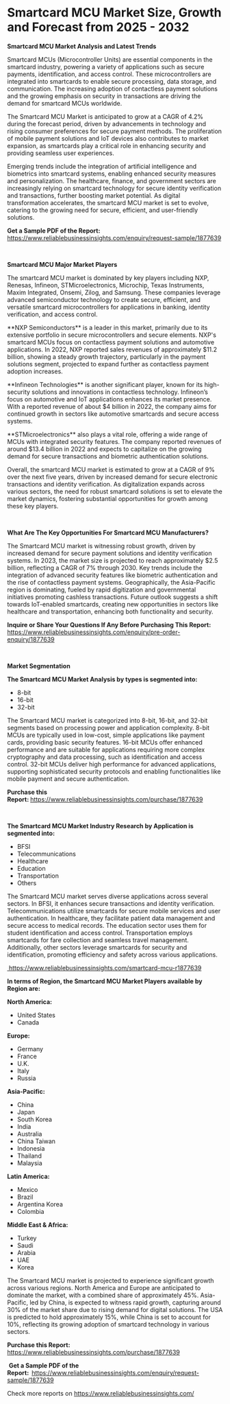 <p><h1>Smartcard MCU Market Size, Growth and Forecast from 2025 - 2032</h1></p><p><strong>Smartcard MCU Market Analysis and Latest Trends</strong></p>
<p><p>Smartcard MCUs (Microcontroller Units) are essential components in the smartcard industry, powering a variety of applications such as secure payments, identification, and access control. These microcontrollers are integrated into smartcards to enable secure processing, data storage, and communication. The increasing adoption of contactless payment solutions and the growing emphasis on security in transactions are driving the demand for smartcard MCUs worldwide.</p><p>The Smartcard MCU Market is anticipated to grow at a CAGR of 4.2% during the forecast period, driven by advancements in technology and rising consumer preferences for secure payment methods. The proliferation of mobile payment solutions and IoT devices also contributes to market expansion, as smartcards play a critical role in enhancing security and providing seamless user experiences.</p><p>Emerging trends include the integration of artificial intelligence and biometrics into smartcard systems, enabling enhanced security measures and personalization. The healthcare, finance, and government sectors are increasingly relying on smartcard technology for secure identity verification and transactions, further boosting market potential. As digital transformation accelerates, the smartcard MCU market is set to evolve, catering to the growing need for secure, efficient, and user-friendly solutions.</p></p>
<p><strong>Get a Sample PDF of the Report:&nbsp;</strong> <a href="https://www.reliablebusinessinsights.com/enquiry/request-sample/1877639?utm_campaign=2292&utm_medium=2&utm_source=Github&utm_content=ia&utm_term=06042025&utm_id=smartcard-mcu">https://www.reliablebusinessinsights.com/enquiry/request-sample/1877639</a></p>
<p>&nbsp;</p>
<p><strong>Smartcard MCU Major Market Players</strong></p>
<p><p>The smartcard MCU market is dominated by key players including NXP, Renesas, Infineon, STMicroelectronics, Microchip, Texas Instruments, Maxim Integrated, Onsemi, Zilog, and Samsung. These companies leverage advanced semiconductor technology to create secure, efficient, and versatile smartcard microcontrollers for applications in banking, identity verification, and access control.</p><p>**NXP Semiconductors** is a leader in this market, primarily due to its extensive portfolio in secure microcontrollers and secure elements. NXP's smartcard MCUs focus on contactless payment solutions and automotive applications. In 2022, NXP reported sales revenues of approximately $11.2 billion, showing a steady growth trajectory, particularly in the payment solutions segment, projected to expand further as contactless payment adoption increases.</p><p>**Infineon Technologies** is another significant player, known for its high-security solutions and innovations in contactless technology. Infineon’s focus on automotive and IoT applications enhances its market presence. With a reported revenue of about $4 billion in 2022, the company aims for continued growth in sectors like automotive smartcards and secure access systems.</p><p>**STMicroelectronics** also plays a vital role, offering a wide range of MCUs with integrated security features. The company reported revenues of around $13.4 billion in 2022 and expects to capitalize on the growing demand for secure transactions and biometric authentication solutions.</p><p>Overall, the smartcard MCU market is estimated to grow at a CAGR of 9% over the next five years, driven by increased demand for secure electronic transactions and identity verification. As digitalization expands across various sectors, the need for robust smartcard solutions is set to elevate the market dynamics, fostering substantial opportunities for growth among these key players.</p></p>
<p>&nbsp;</p>
<p><strong>What Are The Key Opportunities For Smartcard MCU Manufacturers?</strong></p>
<p><p>The Smartcard MCU market is witnessing robust growth, driven by increased demand for secure payment solutions and identity verification systems. In 2023, the market size is projected to reach approximately $2.5 billion, reflecting a CAGR of 7% through 2030. Key trends include the integration of advanced security features like biometric authentication and the rise of contactless payment systems. Geographically, the Asia-Pacific region is dominating, fueled by rapid digitization and governmental initiatives promoting cashless transactions. Future outlook suggests a shift towards IoT-enabled smartcards, creating new opportunities in sectors like healthcare and transportation, enhancing both functionality and security.</p></p>
<p><strong>Inquire or Share Your Questions If Any Before Purchasing This Report:</strong> <a href="https://www.reliablebusinessinsights.com/enquiry/pre-order-enquiry/1877639?utm_campaign=2292&utm_medium=2&utm_source=Github&utm_content=ia&utm_term=06042025&utm_id=smartcard-mcu">https://www.reliablebusinessinsights.com/enquiry/pre-order-enquiry/1877639</a></p>
<p>&nbsp;</p>
<p><strong>Market Segmentation</strong></p>
<p><strong>The Smartcard MCU Market Analysis by types is segmented into:</strong></p>
<p><ul><li>8-bit</li><li>16-bit</li><li>32-bit</li></ul></p>
<p><p>The Smartcard MCU market is categorized into 8-bit, 16-bit, and 32-bit segments based on processing power and application complexity. 8-bit MCUs are typically used in low-cost, simple applications like payment cards, providing basic security features. 16-bit MCUs offer enhanced performance and are suitable for applications requiring more complex cryptography and data processing, such as identification and access control. 32-bit MCUs deliver high performance for advanced applications, supporting sophisticated security protocols and enabling functionalities like mobile payment and secure authentication.</p></p>
<p><strong>Purchase this Report:&nbsp;</strong><a href="https://www.reliablebusinessinsights.com/purchase/1877639?utm_campaign=2292&utm_medium=2&utm_source=Github&utm_content=ia&utm_term=06042025&utm_id=smartcard-mcu">https://www.reliablebusinessinsights.com/purchase/1877639</a></p>
<p>&nbsp;</p>
<p><strong>The Smartcard MCU Market Industry Research by Application is segmented into:</strong></p>
<p><ul><li>BFSI</li><li>Telecommunications</li><li>Healthcare</li><li>Education</li><li>Transportation</li><li>Others</li></ul></p>
<p><p>The Smartcard MCU market serves diverse applications across several sectors. In BFSI, it enhances secure transactions and identity verification. Telecommunications utilize smartcards for secure mobile services and user authentication. In healthcare, they facilitate patient data management and secure access to medical records. The education sector uses them for student identification and access control. Transportation employs smartcards for fare collection and seamless travel management. Additionally, other sectors leverage smartcards for security and identification, promoting efficiency and safety across various applications.</p></p>
<p><a href="https://www.reliablebusinessinsights.com/smartcard-mcu-r1877639?utm_campaign=2292&utm_medium=2&utm_source=Github&utm_content=ia&utm_term=06042025&utm_id=smartcard-mcu">&nbsp;https://www.reliablebusinessinsights.com/smartcard-mcu-r1877639</a></p>
<p><strong>In terms of Region, the Smartcard MCU Market Players available by Region are:</strong></p>
<p>
    <p> <strong> North America: </strong>
        <ul>
            <li>United States</li>
            <li>Canada</li>
        </ul>
        </p> 
    <p> <strong> Europe: </strong>
        <ul>
            <li>Germany</li>
            <li>France</li>
            <li>U.K.</li>
            <li>Italy</li>
            <li>Russia</li>
        </ul>
        </p> 
    <p> <strong> Asia-Pacific: </strong>
        <ul>
            <li>China</li>
            <li>Japan</li>
            <li>South Korea</li>
            <li>India</li>
            <li>Australia</li>
            <li>China Taiwan</li>
            <li>Indonesia</li>
            <li>Thailand</li>
            <li>Malaysia</li>
        </ul>
        </p> 
    <p> <strong> Latin America: </strong>
        <ul>
            <li>Mexico</li>
            <li>Brazil</li>
            <li>Argentina Korea</li>
            <li>Colombia</li>
        </ul>
        </p> 
    <p> <strong> Middle East & Africa: </strong>
        <ul>
            <li>Turkey</li>
            <li>Saudi</li>
            <li>Arabia</li>
            <li>UAE</li>
            <li>Korea</li>
        </ul>
    </p>
    </p>
<p><p>The Smartcard MCU market is projected to experience significant growth across various regions. North America and Europe are anticipated to dominate the market, with a combined share of approximately 45%. Asia-Pacific, led by China, is expected to witness rapid growth, capturing around 30% of the market share due to rising demand for digital solutions. The USA is predicted to hold approximately 15%, while China is set to account for 10%, reflecting its growing adoption of smartcard technology in various sectors.</p></p>
<p><strong>Purchase this Report: </strong><a href="https://www.reliablebusinessinsights.com/purchase/1877639?utm_campaign=2292&utm_medium=2&utm_source=Github&utm_content=ia&utm_term=06042025&utm_id=smartcard-mcu">https://www.reliablebusinessinsights.com/purchase/1877639</a></p>
<p>&nbsp;<strong>Get a Sample PDF of the Report:&nbsp;&nbsp;</strong><a href="https://www.reliablebusinessinsights.com/enquiry/request-sample/1877639?utm_campaign=2292&utm_medium=2&utm_source=Github&utm_content=ia&utm_term=06042025&utm_id=smartcard-mcu">https://www.reliablebusinessinsights.com/enquiry/request-sample/1877639</a></p>
<p><strong></strong></p>
<p>Check more reports on <a href="https://www.reliablebusinessinsights.com/?utm_campaign=2292&utm_medium=2&utm_source=Github&utm_content=ia&utm_term=06042025&utm_id=smartcard-mcu">https://www.reliablebusinessinsights.com/</a></p>